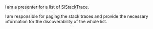 I am a presenter for a list of SlStackTrace.

I am responsible for paging the stack traces and provide the necessary information for the discoverability of the whole list.
